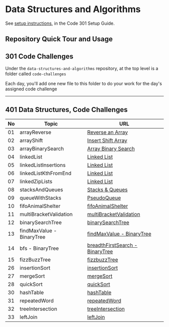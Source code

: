 # Data Structures and Algorithms

See [setup instructions](https://codefellows.github.io/setup-guide/code-301/3-code-challenges), in the Code 301 Setup Guide.

## Repository Quick Tour and Usage

## 301 Code Challenges

Under the `data-structures-and-algorithms` repository, at the top level is a folder called `code-challenges`

Each day, you'll add one new file to this folder to do your work for the day's assigned code challenge

---

## 401 Data Structures, Code Challenges

| No  | Topic                     | URL                                                                  |
| --- | ---                       | -------------------------------------------------------------------- |
| 01  | arrayReverse              | [Reverse an Array](./code-challenges/arrayReverse/README.md)         |
| 02  | arrayShift                | [Insert Shift Array](./code-challenges/arrayShift/README.md)         |
| 03  | arrayBinarySearch         | [Array Binary Search](./code-challenges/arrayBinarySearch/README.md) |
| 04  | linkedList                | [Linked List](./code-challenges/linkedList/README.md)                |
| 05  | linkedListInsertions      | [Linked List](./code-challenges/linkedList/README.md)                |
| 06  | linkedListKthFromEnd      | [Linked List](./code-challenges/linkedList/README.md)                |
| 07  | linkedZipLists            | [Linked List](./code-challenges/linkedList/README.md)                |
| 08  | stacksAndQueues           | [Stacks & Queues](./code-challenges/stacksAndQueues/README.md)       |
| 09  | queueWithStacks           | [PseudoQueue](./code-challenges/queueWithStacks/README.md)           |
| 10  | fifoAnimalShelter         | [fifoAnimalShelter](./code-challenges/fifoAnimalShelter/README.md)   |
| 11  | multiBracketValidation    | [multiBracketValidation](./code-challenges/multiBracketValidation/README.md)   |
| 12  | binarySearchTree          | [binarySearchTree](./code-challenges/tree/README.md)   |
| 13  | findMaxValue - BinaryTree | [findMaxValue - BinaryTree](./code-challenges/tree/README.md)   |
| 14  | bfs - BinaryTree          | [breadthFirstSearch - BinaryTree](./code-challenges/tree/README.md)   |
| 15  | fizzBuzzTree              | [fizzbuzzTree](./code-challenges/fizzBuzzTree/README.md)   |
| 26  | insertionSort             | [insertionSort](./code-challenges/insertionSort/BLOG.md)   |
| 27  | mergeSort                 | [mergeSort](./code-challenges/mergeSort/BLOG.md)   |
| 28  | quickSort                 | [quickSort](./code-challenges/quickSort/BLOG.md)   |
| 30  | hashTable                 | [hashTable](./code-challenges/hashTable/README.md)   |
| 31  | repeatedWord              | [repeatedWord](./code-challenges/repeatedWord/README.md)   |
| 32  | treeIntersection          | [treeIntersection](./code-challenges/treeIntersection/README.md)   |
| 33  | leftJoin                  | [leftJoin](./code-challenges/leftJoin/README.md)   |


